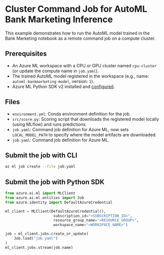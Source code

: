# Cluster Command Job for AutoML Bank Marketing Inference

This example demonstrates how to run the AutoML model trained in the Bank Marketing notebook as a remote command job on a compute cluster.

## Prerequisites
- An Azure ML workspace with a CPU or GPU cluster named `cpu-cluster` (or update the compute name in `job.yaml`).
- The trained AutoML model registered in the workspace (e.g., name: `automl-bankmarketing-model`, version: `1`).
- Azure ML Python SDK v2 installed and [configured](https://aka.ms/azureml-setup).

## Files
- `environment.yml`: Conda environment definition for the job.
- `src/score.py`: Scoring script that downloads the registered model locally (using MLflow) and runs predictions.
- `job.yaml`: Command job definition for Azure ML, now sets `LOCAL_MODEL_PATH` to specify where the model artifacts are downloaded.
- `job.yaml`: Command job definition for Azure ML.

## Submit the job with CLI
```bash
az ml job create --file job.yaml
```

## Submit the job with Python SDK
```python
from azure.ai.ml import MLClient
from azure.ai.ml.entities import Job
from azure.identity import DefaultAzureCredential

ml_client = MLClient(DefaultAzureCredential(),
                      subscription_id="<SUBSCRIPTION_ID>",
                      resource_group_name="<RESOURCE_GROUP>",
                      workspace_name="<WORKSPACE_NAME>")

job = ml_client.jobs.create_or_update(
    Job.load("job.yaml")
)
ml_client.jobs.stream(job.name)
``` 
